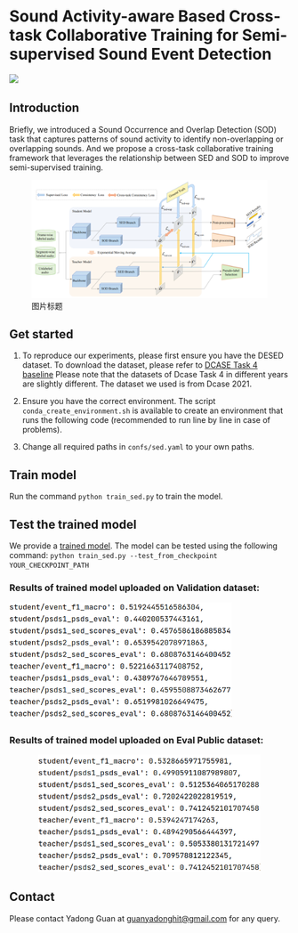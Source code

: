 # Sound Activity-aware Based Cross-task Collaborative Training for Semi-supervised Sound Event Detection

![](https://img.shields.io/badge/license-MIT-green)

## Introduction

 Briefly, we introduced a Sound Occurrence and Overlap Detection (SOD) task that captures patterns of sound activity to identify non-overlapping or overlapping sounds. And we propose a cross-task collaborative training framework that leverages the relationship between SED and SOD to improve semi-supervised training.
 
<figure>
 <img src="./pic/framwork.PNG" alt="alt text">
 <figcaption>图片标题</figcaption>
</figure>

## Get started


1. To reproduce our experiments, please first ensure you have the DESED dataset. To download the dataset, please refer to 
[DCASE Task 4 baseline](https://github.com/DCASE-REPO/DESED_task/tree/master/recipes/dcase2023_task4_baseline) Please note that the datasets of Dcase Task 4 in different years are slightly different. The dataset we used is from Dcase 2021.

2. Ensure you have the correct environment. The script `conda_create_environment.sh` is available to create an environment that runs the following code (recommended to run line by line in case of problems).

3. Change all required paths in `confs/sed.yaml` to your own paths.


## Train model

Run the command `python train_sed.py`  to train the model. 

## Test the trained model

We provide a [trained model](https://drive.google.com/file/d/1YSebKJ6gbGAri3wXPNEUHW2rKRGMg2nY/view?usp=sharing). The model can be tested using the following command: `python train_sed.py --test_from_checkpoint YOUR_CHECKPOINT_PATH`

### Results of trained model uploaded on Validation dataset:

<img src="./exp_results/result_on_valid.PNG" alt="alt text" width="400">

### Results of trained model uploaded on Eval Public dataset:

<center>
<img src="./exp_results/result_on_eval.png" alt="alt text" width="400">
</center>

## Contact

Please contact Yadong Guan at guanyadonghit@gmail.com for any query.
